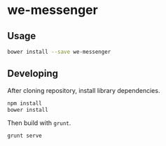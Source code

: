 we-messenger
==========

## Usage

```bash
bower install --save we-messenger
```

## Developing

After cloning repository, install library dependencies.

```bash
npm install
bower install
```

Then build with `grunt`.

```bash
grunt serve
```
